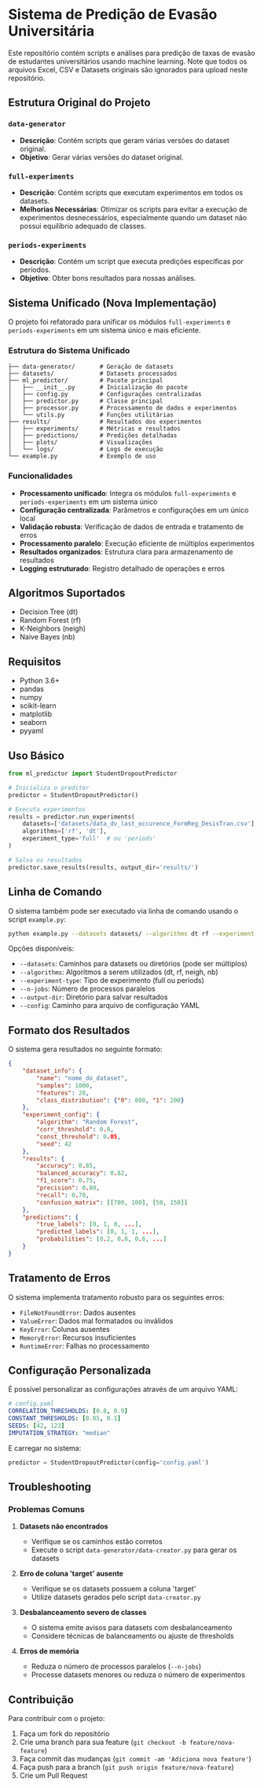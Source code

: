 # Sistema de Predição de Evasão Universitária

Este repositório contém scripts e análises para predição de taxas de evasão de estudantes universitários usando machine learning. Note que todos os arquivos Excel, CSV e Datasets originais são ignorados para upload neste repositório.

## Estrutura Original do Projeto

### `data-generator`
- **Descrição**: Contém scripts que geram várias versões do dataset original.
- **Objetivo**: Gerar várias versões do dataset original.

### `full-experiments`
- **Descrição**: Contém scripts que executam experimentos em todos os datasets.
- **Melhorias Necessárias**: Otimizar os scripts para evitar a execução de experimentos desnecessários, especialmente quando um dataset não possui equilíbrio adequado de classes.

### `periods-experiments`
- **Descrição**: Contém um script que executa predições específicas por períodos.
- **Objetivo**: Obter bons resultados para nossas análises.

## Sistema Unificado (Nova Implementação)

O projeto foi refatorado para unificar os módulos `full-experiments` e `periods-experiments` em um sistema único e mais eficiente.

### Estrutura do Sistema Unificado

```
├── data-generator/       # Geração de datasets
├── datasets/             # Datasets processados
├── ml_predictor/         # Pacote principal
│   ├── __init__.py       # Inicialização do pacote
│   ├── config.py         # Configurações centralizadas
│   ├── predictor.py      # Classe principal
│   ├── processor.py      # Processamento de dados e experimentos
│   └── utils.py          # Funções utilitárias
├── results/              # Resultados dos experimentos
│   ├── experiments/      # Métricas e resultados
│   ├── predictions/      # Predições detalhadas
│   ├── plots/            # Visualizações
│   └── logs/             # Logs de execução
└── example.py            # Exemplo de uso
```

### Funcionalidades

- **Processamento unificado**: Integra os módulos `full-experiments` e `periods-experiments` em um sistema único
- **Configuração centralizada**: Parâmetros e configurações em um único local
- **Validação robusta**: Verificação de dados de entrada e tratamento de erros
- **Processamento paralelo**: Execução eficiente de múltiplos experimentos
- **Resultados organizados**: Estrutura clara para armazenamento de resultados
- **Logging estruturado**: Registro detalhado de operações e erros

## Algoritmos Suportados

- Decision Tree (dt)
- Random Forest (rf)
- K-Neighbors (neigh)
- Naive Bayes (nb)

## Requisitos

- Python 3.6+
- pandas
- numpy
- scikit-learn
- matplotlib
- seaborn
- pyyaml

## Uso Básico

```python
from ml_predictor import StudentDropoutPredictor

# Inicializa o preditor
predictor = StudentDropoutPredictor()

# Executa experimentos
results = predictor.run_experiments(
    datasets=['datasets/data_dv_last_occurence_FormReg_DesisTran.csv'],
    algorithms=['rf', 'dt'],
    experiment_type='full'  # ou 'periods'
)

# Salva os resultados
predictor.save_results(results, output_dir='results/')
```

## Linha de Comando

O sistema também pode ser executado via linha de comando usando o script `example.py`:

```bash
python example.py --datasets datasets/ --algorithms dt rf --experiment-type full
```

Opções disponíveis:

- `--datasets`: Caminhos para datasets ou diretórios (pode ser múltiplos)
- `--algorithms`: Algoritmos a serem utilizados (dt, rf, neigh, nb)
- `--experiment-type`: Tipo de experimento (full ou periods)
- `--n-jobs`: Número de processos paralelos
- `--output-dir`: Diretório para salvar resultados
- `--config`: Caminho para arquivo de configuração YAML

## Formato dos Resultados

O sistema gera resultados no seguinte formato:

```json
{
    "dataset_info": {
        "name": "nome_do_dataset",
        "samples": 1000,
        "features": 20,
        "class_distribution": {"0": 800, "1": 200}
    },
    "experiment_config": {
        "algorithm": "Random Forest",
        "corr_threshold": 0.8,
        "const_threshold": 0.05,
        "seed": 42
    },
    "results": {
        "accuracy": 0.85,
        "balanced_accuracy": 0.82,
        "f1_score": 0.75,
        "precision": 0.80,
        "recall": 0.70,
        "confusion_matrix": [[700, 100], [50, 150]]
    },
    "predictions": {
        "true_labels": [0, 1, 0, ...],
        "predicted_labels": [0, 1, 1, ...],
        "probabilities": [0.2, 0.8, 0.6, ...]
    }
}
```

## Tratamento de Erros

O sistema implementa tratamento robusto para os seguintes erros:

- `FileNotFoundError`: Dados ausentes
- `ValueError`: Dados mal formatados ou inválidos
- `KeyError`: Colunas ausentes
- `MemoryError`: Recursos insuficientes
- `RuntimeError`: Falhas no processamento

## Configuração Personalizada

É possível personalizar as configurações através de um arquivo YAML:

```yaml
# config.yaml
CORRELATION_THRESHOLDS: [0.8, 0.9]
CONSTANT_THRESHOLDS: [0.05, 0.1]
SEEDS: [42, 123]
IMPUTATION_STRATEGY: "median"
```

E carregar no sistema:

```python
predictor = StudentDropoutPredictor(config='config.yaml')
```

## Troubleshooting

### Problemas Comuns

1. **Datasets não encontrados**
   - Verifique se os caminhos estão corretos
   - Execute o script `data-generator/data-creator.py` para gerar os datasets

2. **Erro de coluna 'target' ausente**
   - Verifique se os datasets possuem a coluna 'target'
   - Utilize datasets gerados pelo script `data-creator.py`

3. **Desbalanceamento severo de classes**
   - O sistema emite avisos para datasets com desbalanceamento
   - Considere técnicas de balanceamento ou ajuste de thresholds

4. **Erros de memória**
   - Reduza o número de processos paralelos (`--n-jobs`)
   - Processe datasets menores ou reduza o número de experimentos

## Contribuição

Para contribuir com o projeto:

1. Faça um fork do repositório
2. Crie uma branch para sua feature (`git checkout -b feature/nova-feature`)
3. Faça commit das mudanças (`git commit -am 'Adiciona nova feature'`)
4. Faça push para a branch (`git push origin feature/nova-feature`)
5. Crie um Pull Request

